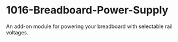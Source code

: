 # 1016-Breadboard-Power-Supply
An add-on module for powering your breadboard with selectable rail voltages.

